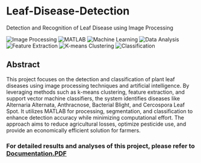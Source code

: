 # Leaf-Disease-Detection

Detection and Recognition of Leaf Disease using Image Processing

![Image Processing](https://img.shields.io/badge/Image%20Processing-blue?style=for-the-badge&logo=imagej&logoColor=white)
![MATLAB](https://img.shields.io/badge/MATLAB-orange?style=for-the-badge&logo=mathworks&logoColor=white)
![Machine Learning](https://img.shields.io/badge/Machine%20Learning-green?style=for-the-badge&logo=scikitlearn&logoColor=white)
![Data Analysis](https://img.shields.io/badge/Data%20Analysis-red?style=for-the-badge&logo=databricks&logoColor=white)
![Feature Extraction](https://img.shields.io/badge/Feature%20Extraction-yellow?style=for-the-badge&logo=google-analytics&logoColor=white)
![K-means Clustering](https://img.shields.io/badge/K--means%20Clustering-lightblue?style=for-the-badge&logo=cluster&logoColor=white)
![Classification](https://img.shields.io/badge/Classification-purple?style=for-the-badge&logo=deep-learning&logoColor=white)


## Abstract

This project focuses on the detection and classification of plant leaf diseases using image processing techniques and artificial intelligence. By leveraging methods such as k-means clustering, feature extraction, and support vector machine classifiers, the system identifies diseases like Alternaria Alternata, Anthracnose, Bacterial Blight, and Cercospora Leaf Spot. It utilizes MATLAB for processing, segmentation, and classification to enhance detection accuracy while minimizing computational effort. The approach aims to reduce agricultural losses, optimize pesticide use, and provide an economically efficient solution for farmers.

### For detailed results and analyses of this project, please refer to [Documentation.PDF](documentation.PDF)
